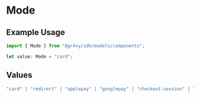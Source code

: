 # Mode

## Example Usage

```typescript
import { Mode } from "@gr4vy/sdk/models/components";

let value: Mode = "card";
```

## Values

```typescript
"card" | "redirect" | "applepay" | "googlepay" | "checkout-session" | "click-to-pay" | "gift-card"
```